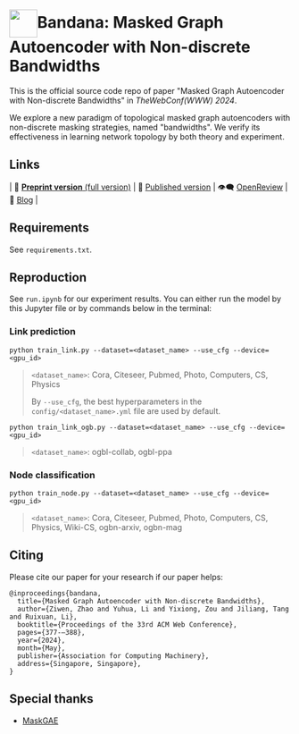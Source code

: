 <h1><img align="center" height="50" src="https://cdn.wikirby.com/thumb/4/4c/KRtDLD_Bandana_Waddle_Dee.png/525px-KRtDLD_Bandana_Waddle_Dee.png">Bandana: Masked Graph Autoencoder with Non-discrete Bandwidths</h1>

This is the official source code repo of paper "Masked Graph Autoencoder with Non-discrete Bandwidths" in *TheWebConf(WWW) 2024*.

We explore a new paradigm of topological masked graph autoencoders with non-discrete masking strategies, named "bandwidths". We verify its effectiveness in learning network topology by both theory and experiment.

## Links

| :page_facing_up: [**Preprint version** (full version)](https://arxiv.org/abs/2402.03814) | :book: [Published version](https://dl.acm.org/doi/10.1145/3589334.3645370) | :eye_speech_bubble: [OpenReview](https://openreview.net/forum?id=0iwNrRRIiZ) | :speech_balloon: [Blog](https://zhuanlan.zhihu.com/p/681841195) |

## Requirements

See `requirements.txt`.

## Reproduction

See `run.ipynb` for our experiment results. 
You can either run the model by this Jupyter file or by commands below in the terminal:

### Link prediction

```shell
python train_link.py --dataset=<dataset_name> --use_cfg --device=<gpu_id>
```
> `<dataset_name>`: Cora, Citeseer, Pubmed, Photo, Computers, CS, Physics
>
> By `--use_cfg`, the best hyperparameters in the `config/<dataset_name>.yml` file are used by default.

```shell
python train_link_ogb.py --dataset=<dataset_name> --use_cfg --device=<gpu_id>
```
> `<dataset_name>`: ogbl-collab, ogbl-ppa

### Node classification

```shell
python train_node.py --dataset=<dataset_name> --use_cfg --device=<gpu_id>
```
> `<dataset_name>`: Cora, Citeseer, Pubmed, Photo, Computers, CS, Physics, Wiki-CS, ogbn-arxiv, ogbn-mag

## Citing

Please cite our paper for your research if our paper helps:

```
@inproceedings{bandana,
  title={Masked Graph Autoencoder with Non-discrete Bandwidths}, 
  author={Ziwen, Zhao and Yuhua, Li and Yixiong, Zou and Jiliang, Tang and Ruixuan, Li},
  booktitle={Proceedings of the 33rd ACM Web Conference},
  pages={377-–388},
  year={2024},
  month={May},
  publisher={Association for Computing Machinery},
  address={Singapore, Singapore},
}
```

## Special thanks

* [MaskGAE](https://github.com/EdisonLeeeee/MaskGAE)
